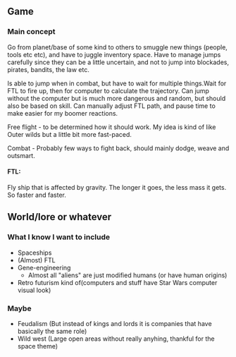 ## Game


### Main concept
Go from planet/base of some kind to others to smuggle new things (people, tools etc etc), and have to juggle inventory space.
Have to manage jumps carefully since they can be a little uncertain, and not to jump into blockades, pirates, bandits, the law etc.

Is able to jump when in combat, but have to wait for multiple things.Wait for FTL to fire up, then for computer to calculate the trajectory. Can jump without the computer but is much more dangerous and random, but should also be based on skill. Can manually adjust FTL path, and pause time to make easier for my boomer reactions.

Free flight - to be determined how it should work. My idea is kind of like Outer wilds but a little bit more fast-paced.

Combat - Probably few ways to fight back, should mainly dodge, weave and outsmart.

#### FTL: 
Fly ship that is affected by gravity.
The longer it goes, the less mass it gets. So faster and faster.

## World/lore or whatever

### What I know I want to include

- Spaceships
- (Almost) FTL
- Gene-engineering 
    - Almost all "aliens" are just modified humans (or have human origins)
- Retro futurism kind of(computers and stuff have Star Wars computer visual look)

### Maybe

- Feudalism (But instead of kings and lords it is companies that have basically the same role)
- Wild west (Large open areas without really anyhing, thankful for the space theme)



